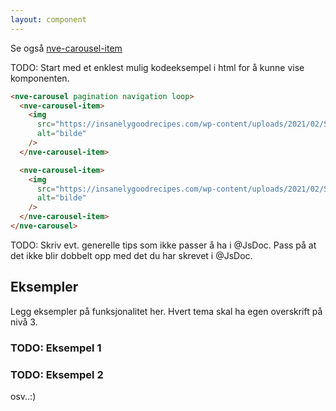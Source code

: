 ```yaml
---
layout: component
---
```


Se også [nve-carousel-item](./nve-carousel-item.html)

TODO: Start med et enklest mulig kodeeksempel i html for å kunne vise komponenten.
<CodeExamplePreview>

```html
<nve-carousel pagination navigation loop>
  <nve-carousel-item>
    <img
      src="https://insanelygoodrecipes.com/wp-content/uploads/2021/02/Swedish-Semlor-Buns-683x1024.png"
      alt="bilde"
    />
  </nve-carousel-item>

  <nve-carousel-item>
    <img
      src="https://insanelygoodrecipes.com/wp-content/uploads/2021/02/Swedish-Semlor-Buns-683x1024.png"
      alt="bilde"
    />
  </nve-carousel-item>
</nve-carousel>
```

</CodeExamplePreview>

TODO: Skriv evt. generelle tips som ikke passer å ha i @JsDoc. Pass på at det ikke blir dobbelt opp med det du har skrevet i @JsDoc.

## Eksempler

Legg eksempler på funksjonalitet her. Hvert tema skal ha egen overskrift på nivå 3.

### TODO: Eksempel 1

### TODO: Eksempel 2

osv..:)
